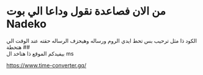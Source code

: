 # من الان فصاعدة نقول وداعا الي بوت Nadeko 

الكود ذا مثل ترحيب بس تحط ايدي الروم ورساله وهيحزف الرساله حقته عند الوقت الي هتحطة ##  
بيفيدكم الموقع ذا هتاخد ال ms

https://www.time-converter.gq/
